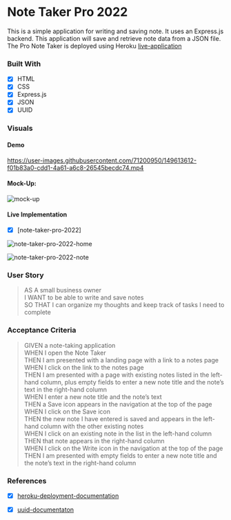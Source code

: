 # Note Taker Pro 2022
This is a simple application for writing and saving note. It uses an Express.js backend. This application will save and retrieve note data from a JSON file. The Pro Note Taker is deployed using Heroku [live-application](https://note-taker-pro-2022.herokuapp.com/)

### Built With

* [x] HTML
* [x] CSS
* [x] Express.js
* [x] JSON
* [x] UUID

### Visuals

#### Demo

https://user-images.githubusercontent.com/71200950/149613612-f01b83a0-cdd1-4a61-a6c8-26545becdc74.mp4

#### Mock-Up:
![mock-up](https://user-images.githubusercontent.com/71200950/149504626-4eca17be-28c9-4ee1-b1c4-c61c4b830e69.png)


#### Live Implementation

* [x] [note-taker-pro-2022]

![note-taker-pro-2022-home](https://user-images.githubusercontent.com/71200950/149613586-9d56eefe-8046-4dd1-be4a-d94e9a027a4f.png)


![note-taker-pro-2022-note](https://user-images.githubusercontent.com/71200950/149613594-68494a0f-4383-4030-a02d-03ddc56ac92c.png)


### User Story
> AS A small business owner           
> I WANT to be able to write and save notes      
> SO THAT I can organize my thoughts and keep track of tasks I need to complete    

### Acceptance Criteria
> GIVEN a note-taking application    
> WHEN I open the Note Taker    
> THEN I am presented with a landing page with a link to a notes page    
> WHEN I click on the link to the notes page    
> THEN I am presented with a page with existing notes listed in the left-hand column, plus empty fields to enter a new note title and the note’s text in the right-hand column    
> WHEN I enter a new note title and the note’s text    
> THEN a Save icon appears in the navigation at the top of the page    
> WHEN I click on the Save icon    
> THEN the new note I have entered is saved and appears in the left-hand column with the other existing notes    
> WHEN I click on an existing note in the list in the left-hand column    
> THEN that note appears in the right-hand column    
> WHEN I click on the Write icon in the navigation at the top of the page    
> THEN I am presented with empty fields to enter a new note title and the note’s text in the right-hand column    

### References
* [x] [heroku-deployment-documentation](https://devcenter.heroku.com/categories/deployment)
* [x] [uuid-documentaton](https://www.npmjs.com/package/uuid)

